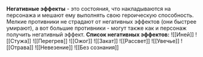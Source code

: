 **Негативные эффекты** - это состояния, что накладываются на персонажа и мешают ему выполнять свою героическую способность. Мелкие противники не страдают от негативных эффектов (они быстрее умирают), а вот большие противники - могут также как и персонаж получить негативный эффект. 
**Список негативных эффектов:**
![[Иней]]
![[Стужа]]
![[Перегрев]]
![[Ожог]]
![[Закат]]
![[Рассвет]]
![[Увечье]]
![[Отрава]]
![[Невезение]]
![[Без сознания]]